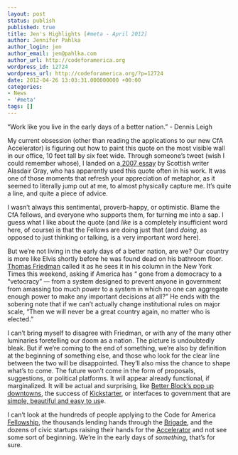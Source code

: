 ```yaml
---
layout: post
status: publish
published: true
title: Jen's Highlights [#meta - April 2012]
author: Jennifer Pahlka
author_login: jen
author_email: jen@pahlka.com
author_url: http://codeforamerica.org
wordpress_id: 12724
wordpress_url: http://codeforamerica.org/?p=12724
date: 2012-04-26 13:03:31.000000000 +00:00
categories:
- News
- '#meta'
tags: []
---
```

“Work like you live in the early days of a better nation.” - Dennis Leigh

My current obsession (other than reading the applications to our new CfA Accelerator) is figuring out how to paint this quote on the most visible wall in our office, 10 feet tall by six feet wide. Through someone’s tweet (wish I could remember whose), I landed on a<a href="http://www.heraldscotland.com/work-as-if-you-live-in-the-early-days-of-a-better-nation-1.827519" target="_blank"> 2007 essay</a> by Scottish writer Alasdair Gray, who has apparently used this quote often in his work. It was one of those moments that refresh your appreciation of metaphor, as it seemed to literally jump out at me, to almost physically capture me. It’s quite a line, and quite a piece of advice.

I wasn’t always this sentimental, proverb-happy, or optimistic. Blame the CfA fellows, and everyone who supports them, for turning me into a sap. I guess what I like about the quote (and <em>like</em> is a completely insufficient word here, of course) is that the Fellows are doing just that (and <em>doing</em>, as opposed to just thinking or talking, is a very important word here).

But we’re not living in the early days of a better nation, are we? Our country is more like Elvis shortly before he was found dead on his bathroom floor. <a href="http://www.nytimes.com/2012/04/22/opinion/sunday/friedman-down-with-everything.html?_r=1&amp;src=me&amp;ref=general" target="_blank">Thomas Friedman</a> called it as he sees it in his column in the New York Times this weekend, asking if America has “ gone from a democracy to a “vetocracy” — from a system designed to prevent anyone in government from amassing too much power to a system in which no one can aggregate enough power to make any important decisions at all?” He ends with the sobering note that if we can’t actually change institutional rules on major scale, “Then we will never be a great country again, no matter who is elected.”

I can’t bring myself to disagree with Friedman, or with any of the many other luminaries foretelling our doom as a nation. The picture is undoubtedly bleak. But if we’re coming to the end of something, we’re also by definition at the beginning of something else, and those who look for the clear line between the two will be disappointed. They’ll also miss the chance to shape what’s to come. The future won’t come in the form of proposals, suggestions, or political platforms. It will appear already functional, if marginalized. It will be actual and surprising, like <a href="http://www.youtube.com/watch?v=ntwqVDzdqAU" target="_blank">Better Block’s pop up downtowns</a>, the success of <a href="http://www.kickstarter.com/" target="_blank">Kickstarter</a>, or interfaces to government that are <a href="http://discoverbps.org/" target="_blank">simple, beautiful and easy to us</a>e.

I can’t look at the hundreds of people applying to the Code for America <a href="http://codeforamerica.org/fellows" target="_blank">Fellowship</a>, the thousands lending hands through the <a href="http://brigade.codeforamerica.org" target="_blank">Brigade</a>, and the dozens of civic startups raising their hands for the <a href="http://codeforamerica.org/accelerator" target="_blank">Accelerator</a> and not see some sort of beginning. We’re in the early days of <em>something</em>, that’s for sure.
